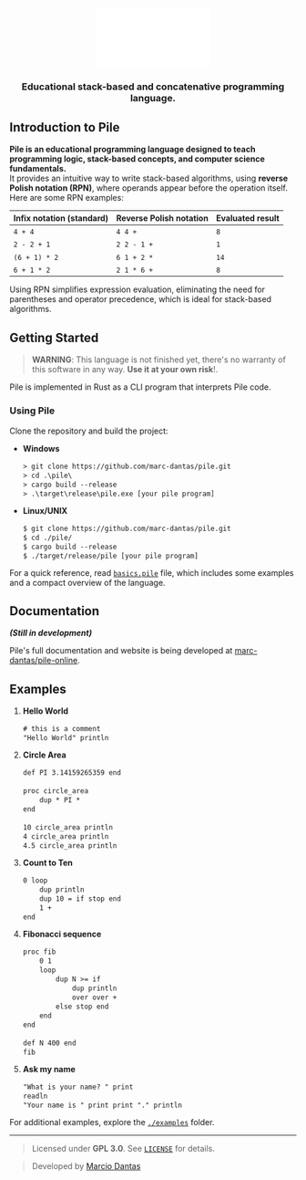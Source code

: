 <p align="center">
    <img width="200" src="./res/logo_text.svg" alt="pile"></img>
</p>
<h3 align="center">Educational stack-based and concatenative programming language.</h3>

## Introduction to Pile
**Pile is an educational programming language designed to teach programming logic, stack-based concepts, and computer science fundamentals.**  
It provides an intuitive way to write stack-based algorithms, using **reverse Polish notation (RPN)**, where operands appear before the operation itself. Here are some RPN examples:

| **Infix notation (standard)** | **Reverse Polish notation** | **Evaluated result** |
| ----------------------------- | --------------------------- | -------------------- |
| `4 + 4`                       | `4 4 +`                     | `8`                  |
| `2 - 2 + 1`                   | `2 2 - 1 +`                 | `1`                  |
| `(6 + 1) * 2`                 | `6 1 + 2 *`                 | `14`                 |
| `6 + 1 * 2`                   | `2 1 * 6 +`                 | `8`                  |

Using RPN simplifies expression evaluation, eliminating the need for parentheses and operator precedence, which is ideal for stack-based algorithms.

## Getting Started
> **WARNING**: This language is not finished yet, there's no warranty of this software in any way. **Use it at your own risk**!.

Pile is implemented in Rust as a CLI program that interprets Pile code.

### Using Pile

Clone the repository and build the project:
- **Windows**
    ```console
    > git clone https://github.com/marc-dantas/pile.git
    > cd .\pile\
    > cargo build --release
    > .\target\release\pile.exe [your pile program]
    ```
- **Linux/UNIX**
    ```console
    $ git clone https://github.com/marc-dantas/pile.git
    $ cd ./pile/
    $ cargo build --release
    $ ./target/release/pile [your pile program]
    ```

For a quick reference, read [`basics.pile`](./basics.pile) file, which includes some examples and a compact overview of the language.

## Documentation
**_(Still in development)_**

Pile's full documentation and website is being developed at [marc-dantas/pile-online](https://github.com/marc-dantas/pile-online).

## Examples

1. **Hello World**
    ```
    # this is a comment
    "Hello World" println
    ```
2. **Circle Area**
    ```
    def PI 3.14159265359 end

    proc circle_area
        dup * PI *
    end

    10 circle_area println
    4 circle_area println
    4.5 circle_area println
    ```
3. **Count to Ten**
    ```
    0 loop
        dup println
        dup 10 = if stop end
        1 +
    end
    ```
4. **Fibonacci sequence**
    ```
    proc fib
        0 1
        loop
            dup N >= if
                dup println
                over over +
            else stop end
        end
    end

    def N 400 end
    fib
    ```
5. **Ask my name**
   ```
   "What is your name? " print
   readln
   "Your name is " print print "." println
   ```

For additional examples, explore the [`./examples`](./examples) folder.

---

> Licensed under **GPL 3.0**. See [`LICENSE`](./LICENSE) for details.

> Developed by [Marcio Dantas](https://github.com/marc-dantas)

